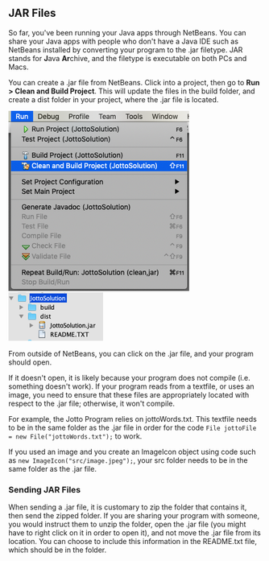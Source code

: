 ## JAR Files

So far, you've been running your Java apps through NetBeans. You can share your Java apps with people who don't have a Java IDE such as NetBeans installed by converting your program to the .jar filetype. JAR stands for **J**ava **Ar**chive, and the filetype is executable on both PCs and Macs. 

You can create a .jar file from NetBeans. Click into a project, then go to **Run > Clean and Build Project**. This will update the files in the build folder, and create a dist folder in your project, where the .jar file is located. 

![](../Images/Build.png)
![](../Images/Dist.png)

From outside of NetBeans, you can click on the .jar file, and your program should open.

If it doesn't open, it is likely because your program does not compile (i.e. something doesn't work). If your program reads from a textfile, or uses an image, you need to ensure that these files are appropriately located with respect to the .jar file; otherwise, it won't compile.

For example, the Jotto Program relies on jottoWords.txt. This textfile needs to be in the same folder as the .jar file in order for the code `File jottoFile = new File("jottoWords.txt");` to work.

If you used an image and you create an ImageIcon object using code such as `new ImageIcon("src/image.jpeg");`, your src folder needs to be in the same folder as the .jar file.

### Sending JAR Files

When sending a .jar file, it is customary to zip the folder that contains it, then send the zipped folder. If you are sharing your program with someone, you would instruct them to unzip the folder, open the .jar file (you might have to right click on it in order to open it), and not move the .jar file from its location. You can choose to include this information in the README.txt file, which should be in the folder.
